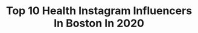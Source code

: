 ---
title: Top 10 Health Instagram Influencers In Boston In 2020
description: >-
  Find top health Instagram influencers in Boston in 2020. Most popular hashtags: #boston #health #friends #quarantine.
platform: Instagram
profiles:
  - username: "dr.fridie"
    fullname: >-
      Tyrell | The Zen Dentist
    location: "United States"
    followers: 3312
    engagement: 1918
    commentsToLikes: 0.054638
    avatar: "https://scontent-amt2-1.cdninstagram.com/v/t51.2885-19/s320x320/67457068_510144399759088_8736455030481092608_n.jpg?_nc_ht=scontent-amt2-1.cdninstagram.com&_nc_ohc=V5edmlKTv40AX-ZqVL6&oh=2c1e9ee7e474b61e8d18aed17ae6acd6&oe=5EE9ABEE"
    verified: false
    hashtags: "#health, #dentalstudent, #bostonusa, #menwithlocs"
  - username: "abcmuell"
    fullname: >-
      Abby Mueller
    location: "United States"
    followers: 15603
    engagement: 1146
    commentsToLikes: 0.019293
    avatar: "https://scontent-lhr8-1.cdninstagram.com/v/t51.2885-19/s320x320/49839570_306503903315143_1943385401934741504_n.jpg?_nc_ht=scontent-lhr8-1.cdninstagram.com&_nc_ohc=-i0WRn-3bggAX_i4Ko4&oh=6815cf7c9778b7928b1d74468ce58a47&oe=5EB95611"
    verified: true
    hashtags: "#boston, #health, #sixboston, #firstpreview"
  - username: "danielle.murr"
    fullname: >-
      Danielle Murr
    location: "United States"
    followers: 40477
    engagement: 462
    commentsToLikes: 0.075811
    avatar: "https://scontent-lhr8-1.cdninstagram.com/v/t51.2885-19/s320x320/82269195_1286002041593939_1474263974076743680_n.jpg?_nc_ht=scontent-lhr8-1.cdninstagram.com&_nc_ohc=SmHAoP14d9IAX9Xp8nj&oh=b2c55576df80f3e3183f3b9a70d93a31&oe=5EB893C2"
    verified: false
    hashtags: "#fashion, #body, #adoptdontshop, #instadog"
  - username: "andrewmolen"
    fullname: >-
      Andrew Molen
    location: "United States"
    followers: 39841
    engagement: 301
    commentsToLikes: 0.032790
    avatar: "https://scontent-ams4-1.cdninstagram.com/v/t51.2885-19/s320x320/21294854_115195362498874_3763874871654744064_n.jpg?_nc_ht=scontent-ams4-1.cdninstagram.com&_nc_ohc=rfQ3saV1qgYAX9-SYiR&oh=cb6b5c02a98c921b7364f05cef762e2b&oe=5EB7AA20"
    verified: false
    hashtags: "#thankyou, #foodiegram, #foodjokes, #eathealthy"
  - username: "avantinagral"
    fullname: >-
      Avanti Nagral
    location: "United States"
    followers: 7892
    engagement: 595
    commentsToLikes: 0.073918
    avatar: "https://scontent-lhr8-1.cdninstagram.com/v/t51.2885-19/s320x320/91494690_2826468004065843_7419457554599641088_n.jpg?_nc_ht=scontent-lhr8-1.cdninstagram.com&_nc_ohc=guPm1IFMw2UAX_N12dv&oh=9bca9fa1ec54918e4cb3154869e9bdc0&oe=5EB96BBF"
    verified: true
    hashtags: "#avantips, #handwashmashupchallenge, #untiltomorrow, #buildthanks"
  - username: "em_balanced"
    fullname: >-
      
    location: "United States"
    followers: 27921
    engagement: 119
    commentsToLikes: 0.025024
    avatar: "https://scontent-amt2-1.cdninstagram.com/v/t51.2885-19/s320x320/75265151_492649238057135_7845124521991340032_n.jpg?_nc_ht=scontent-amt2-1.cdninstagram.com&_nc_ohc=tjuKItkJt28AX-cFFP3&oh=753f453b12edf5fa562b802d0a30d674&oe=5EBD63D4"
    verified: false
    hashtags: "#ineedtotan, #lotsofchange, #ihavesomuchhomeworktodo, #dontbelikeme"
  - username: "bb19kevin"
    fullname: >-
      Kevin Schlehuber
    location: "United States"
    followers: 101438
    engagement: 664
    commentsToLikes: 0.039462
    avatar: "https://scontent-ams4-1.cdninstagram.com/v/t51.2885-19/s320x320/57488352_2428186760737723_2681658054977519616_n.jpg?_nc_ht=scontent-ams4-1.cdninstagram.com&_nc_ohc=QgZHB2QX-koAX9cO1io&oh=fdc5bf26d2581ce7e7e126766f6f792b&oe=5EB8F568"
    verified: true
    hashtags: "#liveyourbestlife, #educateyourself, #birthdaydad, #oldschoolnewschool"
  - username: "africarubiop"
    fullname: >-
      Africa Rubio Pastor
    location: "United States"
    followers: 7824
    engagement: 380
    commentsToLikes: 0.037485
    avatar: "https://scontent-ams4-1.cdninstagram.com/v/t51.2885-19/s320x320/89088241_531721381055984_809360537954549760_n.jpg?_nc_ht=scontent-ams4-1.cdninstagram.com&_nc_ohc=kkMC6VRNmQMAX-Xz1Sp&oh=a462c6533c2295fcafbf5680e1fa36e5&oe=5EB1EBD5"
    verified: false
    hashtags: "#yoga, #movingtogether, #popup, #corepoweryoga"
  - username: "amandarunsboston"
    fullname: >-
      Amanda Nurse
    location: "United States"
    followers: 19153
    engagement: 526
    commentsToLikes: 0.068730
    avatar: "https://scontent-ams4-1.cdninstagram.com/v/t51.2885-19/s320x320/89440867_500673857284557_7813501983460950016_n.jpg?_nc_ht=scontent-ams4-1.cdninstagram.com&_nc_ohc=lxye-E1_r44AX_X057b&oh=7ab06309e812ebea6203dfeecae33526&oe=5EB7195B"
    verified: false
    hashtags: "#strollerrun, #runners, #athletemamas, #runner"
  - username: "twist_of_lemons"
    fullname: >-
      Katie Lemons, PA-C, MS
    location: "United States"
    followers: 118723
    engagement: 107
    commentsToLikes: 0.078728
    avatar: "https://scontent-lht6-1.cdninstagram.com/v/t51.2885-19/s320x320/74702441_2570973932948976_2661504870128812032_n.jpg?_nc_ht=scontent-lht6-1.cdninstagram.com&_nc_ohc=yBh2vUaj1X8AX80FQTh&oh=275b846c9662c0381897a1b9ed06225d&oe=5EBB7957"
    verified: false
    hashtags: "#heartconscious, #dailysiggis, #pemdas, #lol"
---